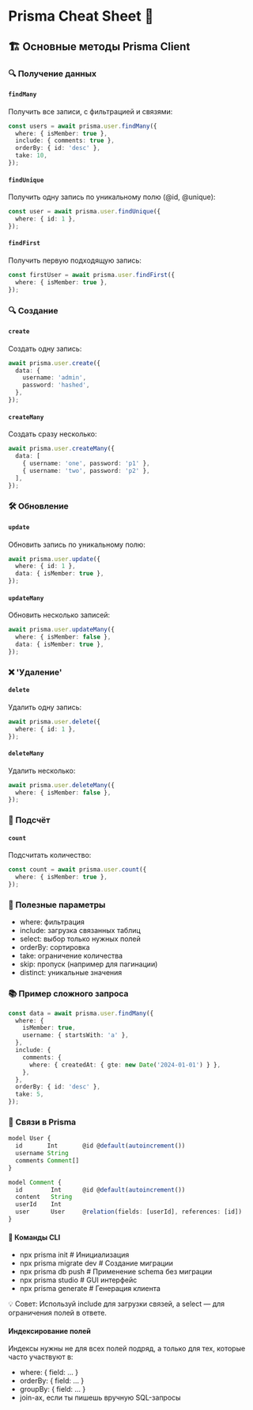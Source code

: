 # Prisma Cheat Sheet 🧠

## 🏗️ Основные методы Prisma Client

### 🔍 Получение данных

#### `findMany`
Получить все записи, с фильтрацией и связями:
```ts
const users = await prisma.user.findMany({
  where: { isMember: true },
  include: { comments: true },
  orderBy: { id: 'desc' },
  take: 10,
});
```


#### `findUnique`
Получить одну запись по уникальному полю (@id, @unique):
```ts
const user = await prisma.user.findUnique({
  where: { id: 1 },
});
```

#### `findFirst`
Получить первую подходящую запись:
```ts
const firstUser = await prisma.user.findFirst({
  where: { isMember: true },
});
```

### 🔍 Создание

#### `create`
Создать одну запись:
```ts
await prisma.user.create({
  data: {
    username: 'admin',
    password: 'hashed',
  },
});
```

#### `createMany`
Создать сразу несколько:
```ts
await prisma.user.createMany({
  data: [
    { username: 'one', password: 'p1' },
    { username: 'two', password: 'p2' },
  ],
});
```


### 🛠 Обновление

#### `update`
Обновить запись по уникальному полю:
```ts
await prisma.user.update({
  where: { id: 1 },
  data: { isMember: true },
});
```

#### `updateMany`
Обновить несколько записей:
```ts
await prisma.user.updateMany({
  where: { isMember: false },
  data: { isMember: true },
});
```

### ❌ 'Удаление'

#### `delete`
Удалить одну запись:
```ts
await prisma.user.delete({
  where: { id: 1 },
});
```

#### `deleteMany`
Удалить несколько:
```ts
await prisma.user.deleteMany({
  where: { isMember: false },
});
```

### 🔢 Подсчёт

#### `count`
Подсчитать количество:
```ts
const count = await prisma.user.count({
  where: { isMember: true },
});
```

### 🔧 Полезные параметры

- where: фильтрация
- include: загрузка связанных таблиц
- select: выбор только нужных полей
- orderBy: сортировка
- take: ограничение количества
- skip: пропуск (например для пагинации)
- distinct: уникальные значения


### 📚 Пример сложного запроса
```ts
const data = await prisma.user.findMany({
  where: {
    isMember: true,
    username: { startsWith: 'a' },
  },
  include: {
    comments: {
      where: { createdAt: { gte: new Date('2024-01-01') } },
    },
  },
  orderBy: { id: 'desc' },
  take: 5,
});
```

### 🧱 Связи в Prisma

```ts
model User {
  id       Int       @id @default(autoincrement())
  username String
  comments Comment[]
}

model Comment {
  id        Int      @id @default(autoincrement())
  content   String
  userId    Int
  user      User     @relation(fields: [userId], references: [id])
}
```

#### 🔗 Команды CLI

- npx prisma init            # Инициализация
- npx prisma migrate dev     # Создание миграции
- npx prisma db push         # Применение schema без миграции
- npx prisma studio          # GUI интерфейс
- npx prisma generate        # Генерация клиента

💡 Совет:
Используй include для загрузки связей, а select — для ограничения полей в ответе.

#### Индексирование полей

Индексы нужны не для всех полей подряд, а только для тех, которые часто участвуют в:

- where: { field: ... }
- orderBy: { field: ... }
- groupBy: { field: ... }
- join-ах, если ты пишешь вручную SQL-запросы
